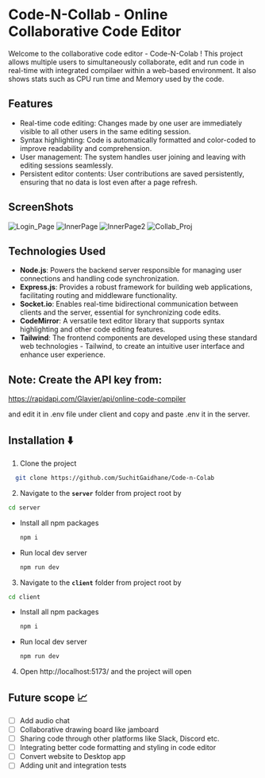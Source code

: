 # Code-N-Collab - Online Collaborative Code Editor

Welcome to the collaborative code editor - Code-N-Colab ! This project allows multiple users to simultaneously collaborate, edit and run code in real-time with integrated compilaer within a web-based environment. It also shows stats such as CPU run time and Memory used by the code.

## Features

- Real-time code editing: Changes made by one user are immediately visible to all other users in the same editing session.
- Syntax highlighting: Code is automatically formatted and color-coded to improve readability and comprehension.
- User management: The system handles user joining and leaving with editing sessions seamlessly.
- Persistent editor contents: User contributions are saved persistently, ensuring that no data is lost even after a page refresh.

## ScreenShots
![Login_Page](https://github.com/SuchitGaidhane/Code-n-Colab/assets/131668852/092d9b53-367c-4198-8355-5041fff50b3f)
![InnerPage](https://github.com/SuchitGaidhane/Code-n-Colab/assets/131668852/f7563a28-3512-471e-9b2f-9265424da2c9)
![InnerPage2](https://github.com/SuchitGaidhane/Code-n-Colab/assets/131668852/650ca240-aba9-4361-b435-47e47fd3f79e)
![Collab_Proj](https://github.com/SuchitGaidhane/Code-n-Colab/assets/131668852/e52e3df3-62f3-499a-80d0-74989f620a16)


## Technologies Used

- **Node.js**: Powers the backend server responsible for managing user connections and handling code synchronization.
- **Express.js**: Provides a robust framework for building web applications, facilitating routing and middleware functionality.
- **Socket.io**: Enables real-time bidirectional communication between clients and the server, essential for synchronizing code edits.
- **CodeMirror**: A versatile text editor library that supports syntax highlighting and other code editing features.
- **Tailwind**: The frontend components are developed using these standard web technologies - Tailwind, to create an intuitive user interface and enhance user experience.

## Note: Create the API key from:

https://rapidapi.com/Glavier/api/online-code-compiler


and edit it in .env file under client and copy and paste .env it in the server.

## Installation ⬇️

1. Clone the project
  ```sh
    git clone https://github.com/SuchitGaidhane/Code-n-Colab
  ```

2. Navigate to the **```server```** folder from project root by
  ```sh
  cd server
  ```
  
 * Install all npm packages
    ```sh
    npm i
    ```
 * Run local dev server
    ```sh
    npm run dev
    ```
3. Navigate to the **```client```** folder from project root by
  ```sh
  cd client
  ```
  
 * Install all npm packages
    ```sh
    npm i
    ```
 * Run local dev server
    ```sh
    npm run dev
    ```
4. Open http://localhost:5173/ and the project will open

## Future scope 📈

- [ ] Add audio chat
- [ ] Collaborative drawing board like jamboard
- [ ] Sharing code through other platforms like Slack, Discord etc.
- [ ] Integrating better code formatting and styling in code editor
- [ ] Convert website to Desktop app
- [ ] Adding unit and integration tests
